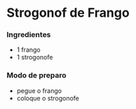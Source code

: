 # Strogonof de Frango

### Ingredientes

 - 1 frango
 - 1 strogonofe
 
 ### Modo de preparo
 
* pegue o frango
* coloque o strogonofe
